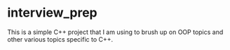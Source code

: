 # interview_prep
This is a simple C++ project that I am using to brush up on OOP topics and other various topics specific to C++.

